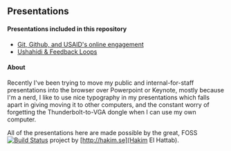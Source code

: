 ## Presentations

#### Presentations included in this repository

* [Git, Github, and USAID's online engagement](http://rrbaker.github.io/presentations/20131216-usaid-git)
* [Ushahidi & Feedback Loops](http://rrbaker.github.io/presentations/20131218-whitehouse-feedback-loops)

#### About

Recently I've been trying to move my public and internal-for-staff presentations into the browser over Powerpoint or Keynote, mostly because I'm a nerd, I like to use nice typography in my presentations which falls apart in giving moving it to other computers, and the constant worry of forgetting the Thunderbolt-to-VGA dongle when I can use my own computer.

All of the presentations here are made possible by the great, FOSS [![Build Status](https://travis-ci.org/hakimel/reveal.js.png?branch=master)](https://travis-ci.org/hakimel/reveal.js) project by [http://hakim.se](Hakim El Hattab).
